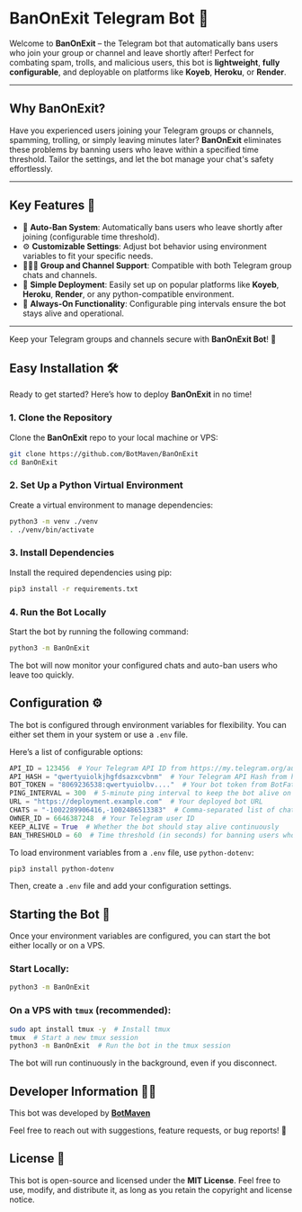 # **BanOnExit Telegram Bot** 🚀

Welcome to **BanOnExit** – the Telegram bot that automatically bans users who join your group or channel and leave shortly after! Perfect for combating spam, trolls, and malicious users, this bot is **lightweight**, **fully configurable**, and deployable on platforms like **Koyeb**, **Heroku**, or **Render**.

---

## **Why BanOnExit?**

Have you experienced users joining your Telegram groups or channels, spamming, trolling, or simply leaving minutes later? **BanOnExit** eliminates these problems by banning users who leave within a specified time threshold. Tailor the settings, and let the bot manage your chat's safety effortlessly.

---

## **Key Features** 🎯

- 🚫 **Auto-Ban System**: Automatically bans users who leave shortly after joining (configurable time threshold).
- ⚙️ **Customizable Settings**: Adjust bot behavior using environment variables to fit your specific needs.
- 🧑‍🤝‍🧑 **Group and Channel Support**: Compatible with both Telegram group chats and channels.
- 🚀 **Simple Deployment**: Easily set up on popular platforms like **Koyeb**, **Heroku**, **Render**, or any python-compatible environment.
- 🔄 **Always-On Functionality**: Configurable ping intervals ensure the bot stays alive and operational.

---

Keep your Telegram groups and channels secure with **BanOnExit Bot**! 💪

## Easy Installation 🛠️

Ready to get started? Here’s how to deploy **BanOnExit** in no time!

### 1. Clone the Repository

Clone the **BanOnExit** repo to your local machine or VPS:

```sh
git clone https://github.com/BotMaven/BanOnExit
cd BanOnExit
```

### 2. Set Up a Python Virtual Environment

Create a virtual environment to manage dependencies:

```sh
python3 -m venv ./venv
. ./venv/bin/activate
```

### 3. Install Dependencies

Install the required dependencies using pip:

```sh
pip3 install -r requirements.txt
```

### 4. Run the Bot Locally

Start the bot by running the following command:

```sh
python3 -m BanOnExit
```

The bot will now monitor your configured chats and auto-ban users who leave too quickly.

## Configuration ⚙️

The bot is configured through environment variables for flexibility. You can either set them in your system or use a `.env` file.

Here’s a list of configurable options:

```python
API_ID = 123456  # Your Telegram API ID from https://my.telegram.org/auth
API_HASH = "qwertyuiolkjhgfdsazxcvbnm"  # Your Telegram API Hash from https://my.telegram.org/auth
BOT_TOKEN = "8069236538:qwertyuiolbv...."  # Your bot token from BotFather
PING_INTERVAL = 300  # 5-minute ping interval to keep the bot alive on services like Render/Heroku
URL = "https://deployment.example.com"  # Your deployed bot URL
CHATS = "-1002289906416,-1002486513383"  # Comma-separated list of chat IDs (supergroups or channels)
OWNER_ID = 6646387248  # Your Telegram user ID
KEEP_ALIVE = True  # Whether the bot should stay alive continuously
BAN_THRESHOLD = 60  # Time threshold (in seconds) for banning users who join and leave quickly
```

To load environment variables from a `.env` file, use `python-dotenv`:

```sh
pip3 install python-dotenv
```

Then, create a `.env` file and add your configuration settings.

## Starting the Bot 🚀

Once your environment variables are configured, you can start the bot either locally or on a VPS.

### Start Locally:

```sh
python3 -m BanOnExit
```

### On a VPS with `tmux` (recommended):

```sh
sudo apt install tmux -y  # Install tmux
tmux  # Start a new tmux session
python3 -m BanOnExit  # Run the bot in the tmux session
```

The bot will run continuously in the background, even if you disconnect.

## **Developer Information** 👨‍💻

This bot was developed by **[BotMaven](https://t.me/BotMaven)**

Feel free to reach out with suggestions, feature requests, or bug reports! 🚀

## License 📝

This bot is open-source and licensed under the **MIT License**. Feel free to use, modify, and distribute it, as long as you retain the copyright and license notice.

